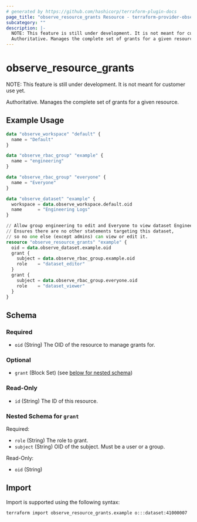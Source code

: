 ```yaml
---
# generated by https://github.com/hashicorp/terraform-plugin-docs
page_title: "observe_resource_grants Resource - terraform-provider-observe"
subcategory: ""
description: |-
  NOTE: This feature is still under development. It is not meant for customer use yet.
  Authoritative. Manages the complete set of grants for a given resource.
---
```

# observe_resource_grants

NOTE: This feature is still under development. It is not meant for customer use yet.

Authoritative. Manages the complete set of grants for a given resource.
## Example Usage
```terraform
data "observe_workspace" "default" {
  name = "Default"
}

data "observe_rbac_group" "example" {
  name = "engineering"
}

data "observe_rbac_group" "everyone" {
  name = "Everyone"
}

data "observe_dataset" "example" {
  workspace = data.observe_workspace.default.oid
  name      = "Engineering Logs"
}

// Allow group engineering to edit and Everyone to view dataset Engineering Logs.
// Ensures there are no other statements targeting this dataset,
// so no one else (except admins) can view or edit it.
resource "observe_resource_grants" "example" {
  oid = data.observe_dataset.example.oid
  grant {
    subject = data.observe_rbac_group.example.oid
    role    = "dataset_editor"
  }
  grant {
    subject = data.observe_rbac_group.everyone.oid
    role    = "dataset_viewer"
  }
}
```
<!-- schema generated by tfplugindocs -->
## Schema

### Required

- `oid` (String) The OID of the resource to manage grants for.

### Optional

- `grant` (Block Set) (see [below for nested schema](#nestedblock--grant))

### Read-Only

- `id` (String) The ID of this resource.

<a id="nestedblock--grant"></a>
### Nested Schema for `grant`

Required:

- `role` (String) The role to grant.
- `subject` (String) OID of the subject. Must be a user or a group.

Read-Only:

- `oid` (String)
## Import
Import is supported using the following syntax:
```shell
terraform import observe_resource_grants.example o:::dataset:41000007
```
